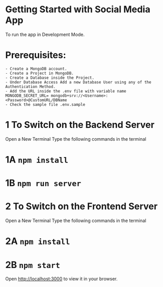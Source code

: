 # Getting Started with Social Media App

To run the app in Development Mode.

# Prerequisites:

    - Create a MongoDB account.
    - Create a Project in MongoDB.
    - Create a Database inside the Project.
    - Under Database Access Add a new Database User using any of the Authentication Method.
    - Add the URL inside the .env file with variable name MONGODB_SECRET_URL= mongodb+srv://<Username>:<Password>@CustomURL/DBName
    - Check the sample file .env.sample

# 1 To Switch on the Backend Server

Open a New Terminal Type the following commands in the terminal
# 1A `npm install`
# 1B `npm run server`

# 2 To Switch on the Frontend Server

Open a New Terminal Type the following commands in the terminal
# 2A `npm install`
# 2B `npm start`

Open [http://localhost:3000](http://localhost:3000) to view it in your browser.
